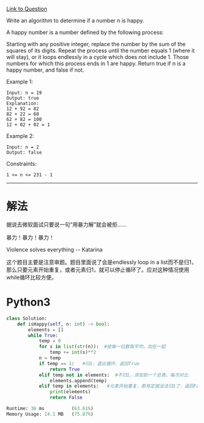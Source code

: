 [Link to Question](https://leetcode.com/explore/interview/card/top-interview-questions-medium/113/math/815/)




Write an algorithm to determine if a number n is happy.

A happy number is a number defined by the following process:

Starting with any positive integer, replace the number by the sum of the squares of its digits.
Repeat the process until the number equals 1 (where it will stay), or it loops endlessly in a cycle which does not include 1.
Those numbers for which this process ends in 1 are happy.
Return true if n is a happy number, and false if not.

 

Example 1:
```
Input: n = 19
Output: true
Explanation:
12 + 92 = 82
82 + 22 = 68
62 + 82 = 100
12 + 02 + 02 = 1
```
Example 2:
```
Input: n = 2
Output: false
 ```

Constraints:
```
1 <= n <= 231 - 1
```

-----
# 解法
据说去微软面试只要说一句“用暴力解”就会被拒……

暴力！暴力！暴力！

Violence solves everything -- Katarina

这个题目主要是注意审题。题目里面说了会是endlessly loop in a list而不是归1，那么只要元素开始重复，或者元素归1，就可以停止循环了。应对这种情况使用while循环比较方便。

# Python3
```python
class Solution:
    def isHappy(self, n: int) -> bool:
        elements = []
        while True:
            temp = 0
            for s in list(str(n)):  #给每一位数取平均，加在一起
                temp += int(s)**2
            n = temp
            if temp == 1:   #归1，退出循环，返回True
                return True
            elif temp not in elements:  #不归1，添加到一个总表，每次对比
                elements.append(temp)
            elif temp in elements:   #元素开始重复，那肯定就没法归1了，返回False
                print(elements)
                return False

Runtime: 36 ms          (63.61%)
Memory Usage: 14.1 MB   (75.87%)
```

